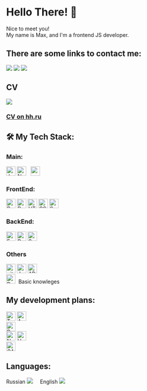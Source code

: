 # Hello There! 👋 
<div>
<p>Nice to meet you!<br>
   My name is Max, and I'm a frontend JS developer.<br>
</p>
  
## There are some links to contact me:
  
<a name="telegram" href="https://t.me/Maximum_IT"><img src="https://img.icons8.com/color/48/000000/telegram-app--v3.png"/></a>
<a name="watsapp" href="https://wa.me/79044076970"> <img src="https://img.icons8.com/color/48/000000/whatsapp--v6.png"/></a>
<a name="email" href="mailto:dyupriz89evms@mail.ru"> <img src="https://img.icons8.com/color/48/000000/gmail-new.png"/></a><br>
   
   ## CV

   <a name="cv" href="https://www.canva.com/design/DAErSBoz6ts/KagxXBpgNBNQ1rdmJIuK6A/view?utm_content=DAErSBoz6ts&utm_campaign=designshare&utm_medium=link&utm_source=sharebutton" ><img src="https://img.icons8.com/nolan/64/parse-from-clipboard.png"/> </a><br>
   <h3><a name="hh" href="https://spb.hh.ru/applicant/resumes/view?resume=cf1b0ee1ff0951505c0039ed1f623071336f6d">CV on hh.ru</a></h3>
</div>

## 🛠 My Tech Stack:

<h3>Main:</h3>

<a name="learning-now"></a>
<img src="https://img.shields.io/badge/JavaScript-282C34?logo=javascript&logoColor=F7DF1E" alt="JavaScript logo" title="JavaScript" height="25" />
<img src="https://img.shields.io/badge/Node.js-282C34?logo=node.js&logoColor=339933" alt="Node.js logo" title="Node.js" height="25" /> &nbsp;
<img src="https://img.icons8.com/color/48/000000/ubuntu--v1.png" height="25"  />
<h3>FrontEnd:</h3>

<a name="learning-now"></a>
<img src="https://img.shields.io/badge/React-282C34?logo=react&logoColor=61DAFB" alt="React Native logo" title="React" height="25" />
<img src="https://img.shields.io/badge/Redux(Thunk/Saga)-282C34?logo=redux&logoColor=764ABC" alt="Redux logo" title="Redux" height="25" />
<img src="https://img.shields.io/badge/HTML5-282C34?logo=html5&logoColor=E34F26" alt="HTML5 logo" title="HTML5" height="25" />
<img src="https://img.shields.io/badge/CSS3-282C34?logo=css3&logoColor=1572B6" alt="CSS3 logo" title="CSS3" height="25" />
<img src="https://img.shields.io/badge/Sass-282C34?logo=sass&logoColor=CC6699" alt="Sass logo" title="Sass" height="25" />
<h3>BackEnd:</h3>

<a name="learning-now"></a>
<img src="https://img.shields.io/badge/Express-282C34?logo=express&logoColor=FFFFFF" alt="Express.js logo" title="Express.js" height="25" />
<img src="https://img.shields.io/badge/PostgreSQL-282C34?logo=postgresql&logoColor=E10098" alt="PostgreSQL logo" title="PostgreSQL" height="25" />
<img src="https://img.shields.io/badge/Sequelize-282C34?logo=sequelize&logoColor=E10098" alt="Sequelize logo" title="Sequelize" height="25" />
<h3>Others</h3>

<a name="learning-now"></a>
<img src="https://img.shields.io/badge/git-282C34?logo=git&logoColor=F05032" alt="git logo" title="git" height="25" />
<img src="https://img.shields.io/badge/Jest-282C34?logo=jest&logoColor=C21325" alt="Jest logo" title="Jest" height="25" />
<img src="https://img.shields.io/badge/API-282C34?logo=api&logoColor=E10098" alt="API logo" title="API" height="25" /><br>
<img src="https://img.shields.io/badge/Docker-282C34?logo=docker&logoColor=E10098" alt="Docker logo" title="Docker" height="25" />&nbsp;&nbsp;<span>Basic knowleges</span>

## My development plans:

<a name="learning-now"></a>
<img src="https://img.shields.io/badge/TypeScript-282C34?logo=typescript&logoColor=3178C6" alt="TypeScript logo" title="TypeScript" height="25" />
<img src="https://img.shields.io/badge/Angular-282C34?logo=angular&logoColor=FFFFFF" alt="Angular logo" title="Angular" height="25" /><br>
<img src="https://img.shields.io/badge/React Native-282C34?logo=react&logoColor=61DAFB" alt="React Native logo" title="React Native" height="25" /><br>
<img src="https://img.shields.io/badge/Next.js-282C34?logo=next.js&logoColor=FFFFFF" alt="Next.js logo" title="Next.js" height="25" />
<img src="https://img.shields.io/badge/Vue.js-282C34?logo=vue&logoColor=FFFFFF" alt="Vue.js logo" title="Vue.js" height="25" /><br>
<img src="https://img.shields.io/badge/QA-282C34?logo=shopify&logoColor=61DAFB" alt="QA logo" title="QA" height="25" />

## Languages:

<span>Russian <img src="https://img.icons8.com/emoji/48/000000/russia-emoji.png"/></span>&nbsp;&nbsp;&nbsp;&nbsp;
<span>English <img src="https://img.icons8.com/emoji/48/000000/united-kingdom-emoji.png"/></span>
